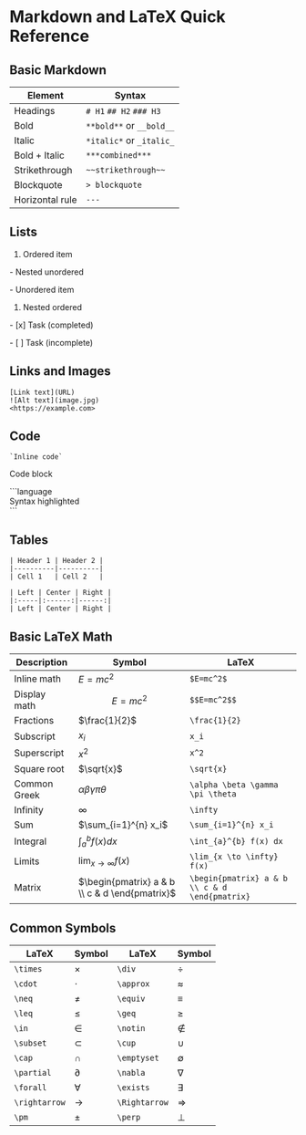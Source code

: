 # Markdown and LaTeX Quick Reference
## Basic Markdown
| Element | Syntax |
|---------|--------|
| Headings | `# H1` `## H2` `### H3` |
| Bold | `**bold**` or `__bold__` |
| Italic | `*italic*` or `_italic_` |
| Bold + Italic | `***combined***` |
| Strikethrough | `~~strikethrough~~` |
| Blockquote | `> blockquote` |
| Horizontal rule | `---` |

## Lists

1. Ordered item

  \- Nested unordered

\- Unordered item
  1. Nested ordered

\- [x] Task (completed)

\- [ ] Task (incomplete)

## Links and Images
```
[Link text](URL)
![Alt text](image.jpg)
<https://example.com>
```

## Code
```
`Inline code`

```
Code block

\```language \
Syntax highlighted\
\```
## Tables
```
| Header 1 | Header 2 |
|----------|----------|
| Cell 1   | Cell 2   |

| Left | Center | Right |
|:-----|:------:|------:|
| Left | Center | Right |
```

## Basic LaTeX Math
| Description | Symbol | LaTeX |
|-------------|--------|-------|
| Inline math | $E=mc^2$ | `$E=mc^2$` |
| Display math | $$E=mc^2$$ | `$$E=mc^2$$` |
| Fractions | $\frac{1}{2}$ | `\frac{1}{2}` |
| Subscript | $x_i$ | `x_i` |
| Superscript | $x^2$ | `x^2` |
| Square root | $\sqrt{x}$ | `\sqrt{x}` |
| Common Greek | $\alpha \beta \gamma \pi \theta$ | `\alpha \beta \gamma \pi \theta` |
| Infinity | $\infty$ | `\infty` |
| Sum | $\sum_{i=1}^{n} x_i$ | `\sum_{i=1}^{n} x_i` |
| Integral | $\int_{a}^{b} f(x) dx$ | `\int_{a}^{b} f(x) dx` |
| Limits | $\lim_{x \to \infty} f(x)$ | `\lim_{x \to \infty} f(x)` |
| Matrix | $\begin{pmatrix} a & b \\ c & d \end{pmatrix}$ | `\begin{pmatrix} a & b \\ c & d \end{pmatrix}` |

## Common Symbols
| LaTeX | Symbol | LaTeX | Symbol |
|-------|--------|-------|--------|
| `\times` | $\times$ | `\div` | $\div$ |
| `\cdot` | $\cdot$ | `\approx` | $\approx$ |
| `\neq` | $\neq$ | `\equiv` | $\equiv$ |
| `\leq` | $\leq$ | `\geq` | $\geq$ |
| `\in` | $\in$ | `\notin` | $\notin$ |
| `\subset` | $\subset$ | `\cup` | $\cup$ |
| `\cap` | $\cap$ | `\emptyset` | $\emptyset$ |
| `\partial` | $\partial$ | `\nabla` | $\nabla$ |
| `\forall` | $\forall$ | `\exists` | $\exists$ |
| `\rightarrow` | $\rightarrow$ | `\Rightarrow` | $\Rightarrow$ |
| `\pm` | $\pm$ | `\perp` | $\perp$ |